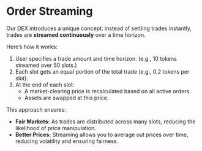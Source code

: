# Order Streaming

Our DEX introduces a unique concept: instead of settling trades instantly, trades are **streamed continuously** over a time horizon.

Here’s how it works:

1. User specifies a trade amount and time horizon. (e.g., 10 tokens streamed over 50 slots.)
2. Each slot gets an equal portion of the total trade (e.g., 0.2 tokens per slot).
3. At the end of each slot:
   - A market-clearing price is recalculated based on all active orders.
   - Assets are swapped at this price.

This approach ensures:

- **Fair Markets:** As trades are distributed across many slots, reducing the likelihood of price manipulation.
- **Better Prices:** Streaming allows you to average out prices over time, reducing volatility and ensuring fairness.
